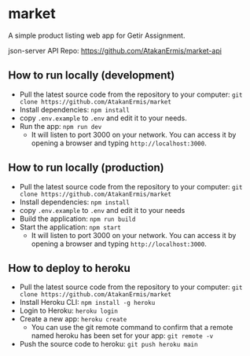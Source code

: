 # market

A simple product listing web app for Getir Assignment.

json-server API Repo: https://github.com/AtakanErmis/market-api

## How to run locally (development)

- Pull the latest source code from the repository to your computer: `git clone https://github.com/AtakanErmis/market`
- Install dependencies: `npm install`
- copy `.env.example` to `.env` and edit it to your needs.
- Run the app: `npm run dev`
  - It will listen to port 3000 on your network. You can access it by opening a browser and typing `http://localhost:3000`.

## How to run locally (production)

- Pull the latest source code from the repository to your computer: `git clone https://github.com/AtakanErmis/market`
- Install dependencies: `npm install`
- copy `.env.example` to `.env` and edit it to your needs
- Build the application: `npm run build`
- Start the application: `npm start`
  - It will listen to port 3000 on your network. You can access it by opening a browser and typing `http://localhost:3000`.

## How to deploy to heroku

- Pull the latest source code from the repository to your computer: `git clone https://github.com/AtakanErmis/market`
- Install Heroku CLI: `npm install -g heroku`
- Login to Heroku: `heroku login`
- Create a new app: `heroku create`
  - You can use the git remote command to confirm that a remote named heroku has been set for your app: `git remote -v`
- Push the source code to heroku: `git push heroku main`
